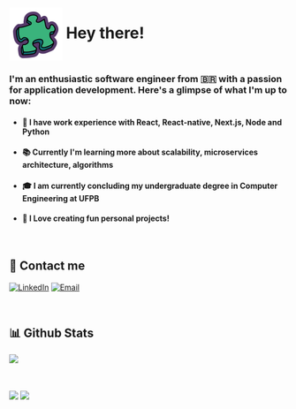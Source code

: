 <h1><img align="center" src='./assets/puzzle-icon.svg' width=96> Hey there!</h1>

### I'm an enthusiastic software engineer from 🇧🇷 with a passion for application development. Here's a glimpse of what I'm up to now:


- #### 💼 I have work experience with React, React-native, Next.js, Node and Python

- #### 📚 Currently I'm learning more about scalability, microservices architecture, algorithms

- #### 🎓 I am currently concluding my undergraduate degree in **Computer Engineering at UFPB**

- #### 🤖 I Love creating fun personal projects!

<br>


## 👾 Contact me
[![LinkedIn](https://img.shields.io/badge/LinkedIn-0077B5?style=for-the-badge&logo=linkedin&logoColor=white)](https://linkedin.com/in/https://www.linkedin.com/in/lucasmsa/) 
[![Email](https://img.shields.io/badge/Gmail-D14836?style=for-the-badge&logo=gmail&logoColor=white)](https://linkedin.com/in/https://www.linkedin.com/in/lucasmsa/) 


<br>

## 📊 Github Stats 
<p align="left">
  <img height="200em" src="https://github-readme-stats-sigma-five.vercel.app/api?username=lucasmsa&theme=tokyonight&show_icons=true&include_all_commits=true" />
</p>

<br/>

<p height='25em'>
  <img height="25em" src="https://visitcount.itsvg.in/api?id=lucasmsa&icon=8&color=6" align = "center"/>
  <img height="25em" src="https://img.shields.io/github/stars/lucasmsa?style=social" align = "center"/>
</p>
